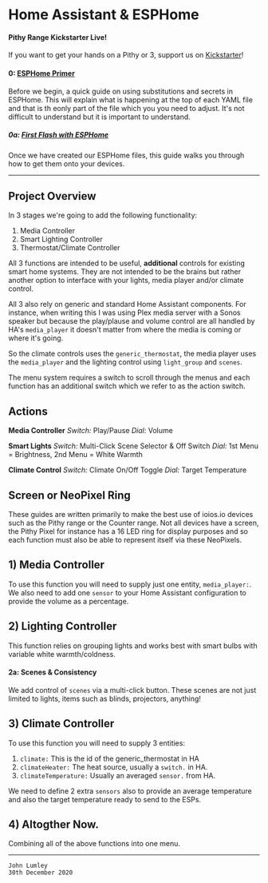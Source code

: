 # Home Assistant & ESPHome

#### Pithy Range Kickstarter Live!
If you want to get your hands on a Pithy or 3, support us on [Kickstarter](https://www.kickstarter.com/projects/ioios/ioios-the-pithy-range?ref=11yk48)!

#### 0: [ESPHome Primer](https://github.com/ioios-io/demos/tree/main/Home%20Assistant%20with%20ESPHome/0.%20ESPHome%20Primer)
Before we begin, a quick guide on using substitutions and secrets in ESPHome. This will explain what is happening at the top of each YAML file and that is th eonly part of the file which you you need to adjust. It's not difficult to understand but it is important to understand.
##### 0a: [First Flash with ESPHome](https://github.com/ioios-io/demos/tree/main/Home%20Assistant%20with%20ESPHome/0a.%20First%20Flash%20with%20ESPHome)
Once we have created our ESPHome files, this guide walks you through how to get them onto your devices.

___

## Project Overview
In 3 stages we're going to add the following functionality:
1) Media Controller
2) Smart Lighting Controller
3) Thermostat/Climate Controller

All 3 functions are intended to be useful, **additional** controls for existing smart home systems. They are not intended to be the brains but rather another option to interface with your lights, media player and/or climate control.

All 3 also rely on generic and standard Home Assistant components. For instance, when writing this I was using Plex media server with a Sonos speaker but because the play/plause and volume control are all handled by HA's `media_player` it doesn't matter from where the media is coming or where it's going.

So the climate controls uses the `generic_thermostat`, the media player uses the `media_player` and the lighting control using `light_group` and `scenes`.

The menu system requires a switch to scroll through the menus and each function has an additional switch which we refer to as the action switch.

## Actions
**Media Controller**
*Switch:* Play/Pause
*Dial:* Volume

**Smart Lights**
*Switch:* Multi-Click Scene Selector & Off Switch
*Dial:* 1st Menu = Brightness, 2nd Menu = White Warmth

**Climate Control**
*Switch:* Climate On/Off Toggle
*Dial:* Target Temperature

## Screen or NeoPixel Ring
These guides are written primarily to make the best use of ioios.io devices such as the Pithy range or the Counter range. Not all devices have a screen, the Pithy Pixel for instance has a 16 LED ring for display purposes and so each function must also be able to represent itself via these NeoPixels.

## 1) Media Controller
To use this function you will need to supply just one entity, `media_player:`. We also need to add one `sensor` to your Home Assistant configuration to provide the volume as a percentage.
## 2) Lighting Controller
This function relies on grouping lights and works best with smart bulbs with variable white warmth/coldness.
#### 2a: Scenes & Consistency
We add control of `scenes` via a multi-click button. These scenes are not just limited to lights, items such as blinds, projectors, anything!
## 3) Climate Controller
To use this function you will need to supply 3 entities:
1) `climate:` This is the id of the generic_thermostat in HA
2) `climateHeater:` The heat source, usually a `switch.` in HA.
3) `climateTemperature:` Usually an averaged `sensor.` from HA.

We need to define 2 extra `sensors` also to provide an average temperature and also the target temperature ready to send to the ESPs.

## 4) Altogther Now.
Combining all of the above functions into one menu. 


___

```
John Lumley
30th December 2020
```
